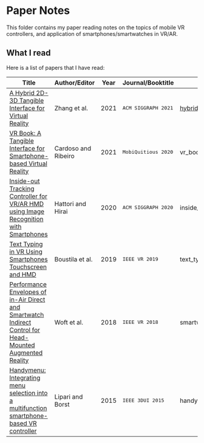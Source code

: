# Paper Notes
This folder contains my paper reading notes on the topics of mobile VR controllers, and application of smartphones/smartwatches in VR/AR.

## What I read
Here is a list of papers that I have read:

| Title | Author/Editor | Year | Journal/Booktitle | Notes |
|-------|---------------|------|-------------------|-------|
|[A Hybrid 2D-3D Tangible Interface for Virtual Reality](https://doi.org/10.1145/3450618.3469166)| Zhang et al. | 2021 | <kbd>ACM SIGGRAPH 2021</kbd> | [hybrid2d_3d.md](paper_notes/hybrid2d_3d.md) |
|[VR Book: A Tangible Interface for Smartphone-based Virtual Reality](https://doi.org/10.1145/3448891.3448901)| Cardoso and Ribeiro | 2021 | <kbd>MobiQuitious 2020</kbd> | vr_book.md |
|[Inside-out Tracking Controller for VR/AR HMD using Image Recognition with Smartphones](https://doi.org/10.1145/3388770.3407430)| Hattori and Hirai | 2020 | <kbd>ACM SIGGRAPH 2020</kbd> | inside_out_raycasting.md |
|[Text Typing in VR Using Smartphones Touchscreen and HMD](https://doi.org/10.1109/VR.2019.8798238)| Boustila et al. | 2019 | <kbd>IEEE VR 2019</kbd> | text_typing_vr.md |
|[Performance Envelopes of in-Air Direct and Smartwatch Indirect Control for Head-Mounted Augmented Reality](https://doi.org/10.1109/VR.2018.8448289)| Woft et al. | 2018 | <kbd>IEEE VR 2018</kbd> | smartwatch_indirect_perf_envelopes.md |
|[Handymenu: Integrating menu selection into a multifunction smartphone-based VR controller](https://doi.org/10.1109/3DUI.2015.7131737)| Lipari and Borst | 2015 | <kbd>IEEE 3DUI 2015</kbd> | handymenu.md |

